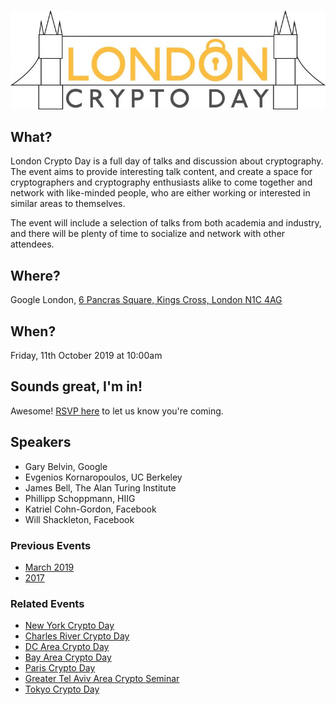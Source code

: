 ![London Crypto Day Logo](imgs/londoncrypto-logo.jpg)

## What?

London Crypto Day is a full day of talks and discussion about cryptography.  The
event aims to provide interesting talk content, and create a space for
cryptographers and cryptography enthusiasts alike to come together and network
with like-minded people, who are either working or interested in similar areas
to themselves.

The event will include a selection of talks from both academia and industry, and
there will be plenty of time to socialize and network with other attendees.

## Where?

Google London, [6 Pancras Square, Kings Cross, London N1C 4AG](https://g.page/Google-UK-6PS?share)

## When?

Friday, 11th October 2019 at 10:00am

## Sounds great, I'm in!

Awesome! [RSVP here](https://docs.google.com/forms/d/e/1FAIpQLSdn4ts_2fAPmUJBnvpIsNYChrwOeiC7KYUn8DdmuvZ4VyZI2g/viewform)
to let us know you're coming.

## Speakers

* Gary Belvin, Google
* Evgenios Kornaropoulos, UC Berkeley
* James Bell, The Alan Turing Institute
* Phillipp Schoppmann, HIIG
* Katriel Cohn-Gordon, Facebook
* Will Shackleton, Facebook

### Previous Events
* [March 2019](https://londoncryptoday19.splashthat.com/)
* [2017](https://londoncryptoday.wordpress.com/)

### Related Events
* [New York Crypto Day](https://nycryptoday.wordpress.com/)
* [Charles River Crypto Day](https://bostoncryptoday.wordpress.com/)
* [DC Area Crypto Day](https://dcareacryptoday.wordpress.com/)
* [Bay Area Crypto Day](https://bacrypto.github.io/)
* [Paris Crypto Day](https://pariscryptoday.github.io/)
* [Greater Tel Aviv Area Crypto Seminar](http://www.cs.tau.ac.il/cseminar/)
* [Tokyo Crypto Day](https://tokyocryptoday.github.io/index.html)
